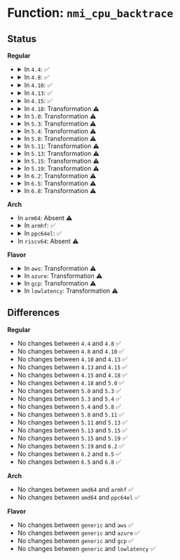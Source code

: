 # Function: <code>nmi_cpu_backtrace</code>

## Status
<b>Regular</b>
<ul>
<li>
<details>
<summary>In <code>4.4</code>: ✅</summary>

```c
bool nmi_cpu_backtrace(struct pt_regs *regs);
```

**Collision:** Unique Global

**Inline:** No

**Transformation:** False

**Instances:**

```
In lib/nmi_backtrace.c (ffffffff813edaf0)
Location: lib/nmi_backtrace.c:148
Inline: False
Direct callers:
  - arch/x86/kernel/apic/hw_nmi.c:arch_trigger_all_cpu_backtrace_handler
```
**Symbols:**

```
ffffffff813edaf0-ffffffff813edb68: nmi_cpu_backtrace (STB_GLOBAL)
```
</details>
</li>
<li>
<details>
<summary>In <code>4.8</code>: ✅</summary>

```c
bool nmi_cpu_backtrace(struct pt_regs *regs);
```

**Collision:** Unique Global

**Inline:** No

**Transformation:** False

**Instances:**

```
In lib/nmi_backtrace.c (ffffffff81433d30)
Location: lib/nmi_backtrace.c:75
Inline: False
Direct callers:
  - arch/x86/kernel/apic/hw_nmi.c:arch_trigger_all_cpu_backtrace_handler
```
**Symbols:**

```
ffffffff81433d30-ffffffff81433d88: nmi_cpu_backtrace (STB_GLOBAL)
```
</details>
</li>
<li>
<details>
<summary>In <code>4.10</code>: ✅</summary>

```c
bool nmi_cpu_backtrace(struct pt_regs *regs);
```

**Collision:** Unique Global

**Inline:** No

**Transformation:** False

**Instances:**

```
In lib/nmi_backtrace.c (ffffffff8144ff80)
Location: lib/nmi_backtrace.c:86
Inline: False
Direct callers:
  - arch/x86/kernel/apic/hw_nmi.c:nmi_cpu_backtrace_handler
  - lib/nmi_backtrace.c:nmi_trigger_cpumask_backtrace
```
**Symbols:**

```
ffffffff8144ff80-ffffffff81450016: nmi_cpu_backtrace (STB_GLOBAL)
```
</details>
</li>
<li>
<details>
<summary>In <code>4.13</code>: ✅</summary>

```c
bool nmi_cpu_backtrace(struct pt_regs *regs);
```

**Collision:** Unique Global

**Inline:** No

**Transformation:** False

**Instances:**

```
In lib/nmi_backtrace.c (ffffffff818efcf0)
Location: lib/nmi_backtrace.c:87
Inline: False
Direct callers:
  - arch/x86/kernel/apic/hw_nmi.c:nmi_cpu_backtrace_handler
  - lib/nmi_backtrace.c:nmi_trigger_cpumask_backtrace
```
**Symbols:**

```
ffffffff818efcf0-ffffffff818efdbc: nmi_cpu_backtrace (STB_GLOBAL)
```
</details>
</li>
<li>
<details>
<summary>In <code>4.15</code>: ✅</summary>

```c
bool nmi_cpu_backtrace(struct pt_regs *regs);
```

**Collision:** Unique Global

**Inline:** No

**Transformation:** False

**Instances:**

```
In lib/nmi_backtrace.c (ffffffff81976130)
Location: lib/nmi_backtrace.c:88
Inline: False
Direct callers:
  - arch/x86/kernel/apic/hw_nmi.c:nmi_cpu_backtrace_handler
  - lib/nmi_backtrace.c:nmi_trigger_cpumask_backtrace
```
**Symbols:**

```
ffffffff81976130-ffffffff819761fc: nmi_cpu_backtrace (STB_GLOBAL)
```
</details>
</li>
<li>
<details>
<summary>In <code>4.18</code>: Transformation ⚠️</summary>

```c
bool nmi_cpu_backtrace(struct pt_regs *regs);
```

**Collision:** Unique Global

**Inline:** No

**Transformation:** True

**Instances:**

```
In lib/nmi_backtrace.c (0)
Location: lib/nmi_backtrace.c:88
Inline: False
Direct callers:
  - arch/x86/kernel/apic/hw_nmi.c:nmi_cpu_backtrace_handler
  - lib/nmi_backtrace.c:nmi_trigger_cpumask_backtrace
```
**Symbols:**

```
ffffffff819d2a63-ffffffff819d2ab5: nmi_cpu_backtrace.cold.4 (STB_LOCAL)
ffffffff819d2910-ffffffff819d2961: nmi_cpu_backtrace (STB_GLOBAL)
```
</details>
</li>
<li>
<details>
<summary>In <code>5.0</code>: Transformation ⚠️</summary>

```c
bool nmi_cpu_backtrace(struct pt_regs *regs);
```

**Collision:** Unique Global

**Inline:** No

**Transformation:** True

**Instances:**

```
In lib/nmi_backtrace.c (0)
Location: lib/nmi_backtrace.c:88
Inline: False
Direct callers:
  - arch/x86/kernel/apic/hw_nmi.c:nmi_cpu_backtrace_handler
  - lib/nmi_backtrace.c:nmi_trigger_cpumask_backtrace
```
**Symbols:**

```
ffffffff81a0c0e3-ffffffff81a0c135: nmi_cpu_backtrace.cold.5 (STB_LOCAL)
ffffffff81a0bf90-ffffffff81a0bfe1: nmi_cpu_backtrace (STB_GLOBAL)
```
</details>
</li>
<li>
<details>
<summary>In <code>5.3</code>: Transformation ⚠️</summary>

```c
bool nmi_cpu_backtrace(struct pt_regs *regs);
```

**Collision:** Unique Global

**Inline:** No

**Transformation:** True

**Instances:**

```
In lib/nmi_backtrace.c (0)
Location: lib/nmi_backtrace.c:88
Inline: False
Direct callers:
  - arch/x86/kernel/apic/hw_nmi.c:nmi_cpu_backtrace_handler
  - lib/nmi_backtrace.c:nmi_trigger_cpumask_backtrace
```
**Symbols:**

```
ffffffff81a7ba3a-ffffffff81a7ba8d: nmi_cpu_backtrace.cold (STB_LOCAL)
ffffffff81a7b8f0-ffffffff81a7b947: nmi_cpu_backtrace (STB_GLOBAL)
```
</details>
</li>
<li>
<details>
<summary>In <code>5.4</code>: Transformation ⚠️</summary>

```c
bool nmi_cpu_backtrace(struct pt_regs *regs);
```

**Collision:** Unique Global

**Inline:** No

**Transformation:** True

**Instances:**

```
In lib/nmi_backtrace.c (0)
Location: lib/nmi_backtrace.c:88
Inline: False
Direct callers:
  - arch/x86/kernel/apic/hw_nmi.c:nmi_cpu_backtrace_handler
  - lib/nmi_backtrace.c:nmi_trigger_cpumask_backtrace
```
**Symbols:**

```
ffffffff81ab2d9a-ffffffff81ab2ded: nmi_cpu_backtrace.cold (STB_LOCAL)
ffffffff81ab2c50-ffffffff81ab2ca7: nmi_cpu_backtrace (STB_GLOBAL)
```
</details>
</li>
<li>
<details>
<summary>In <code>5.8</code>: Transformation ⚠️</summary>

```c
bool nmi_cpu_backtrace(struct pt_regs *regs);
```

**Collision:** Unique Global

**Inline:** No

**Transformation:** True

**Instances:**

```
In lib/nmi_backtrace.c (0)
Location: lib/nmi_backtrace.c:88
Inline: False
Direct callers:
  - arch/x86/kernel/apic/hw_nmi.c:nmi_cpu_backtrace_handler
  - lib/nmi_backtrace.c:nmi_trigger_cpumask_backtrace
```
**Symbols:**

```
ffffffff815ed63b-ffffffff815ed68e: nmi_cpu_backtrace.cold (STB_LOCAL)
ffffffff815ed4f0-ffffffff815ed547: nmi_cpu_backtrace (STB_GLOBAL)
```
</details>
</li>
<li>
<details>
<summary>In <code>5.11</code>: Transformation ⚠️</summary>

```c
bool nmi_cpu_backtrace(struct pt_regs *regs);
```

**Collision:** Unique Global

**Inline:** No

**Transformation:** True

**Instances:**

```
In lib/nmi_backtrace.c (0)
Location: lib/nmi_backtrace.c:92
Inline: False
Direct callers:
  - arch/x86/kernel/apic/hw_nmi.c:nmi_cpu_backtrace_handler
  - lib/nmi_backtrace.c:nmi_trigger_cpumask_backtrace
```
**Symbols:**

```
ffffffff81bf4c11-ffffffff81bf4c7a: nmi_cpu_backtrace.cold (STB_LOCAL)
ffffffff81611ca0-ffffffff81611d06: nmi_cpu_backtrace (STB_GLOBAL)
```
</details>
</li>
<li>
<details>
<summary>In <code>5.13</code>: Transformation ⚠️</summary>

```c
bool nmi_cpu_backtrace(struct pt_regs *regs);
```

**Collision:** Unique Global

**Inline:** No

**Transformation:** True

**Instances:**

```
In lib/nmi_backtrace.c (0)
Location: lib/nmi_backtrace.c:92
Inline: False
Direct callers:
  - arch/x86/kernel/apic/hw_nmi.c:nmi_cpu_backtrace_handler
  - lib/nmi_backtrace.c:nmi_trigger_cpumask_backtrace
```
**Symbols:**

```
ffffffff81be6b34-ffffffff81be6b9d: nmi_cpu_backtrace.cold (STB_LOCAL)
ffffffff815f5380-ffffffff815f53e6: nmi_cpu_backtrace (STB_GLOBAL)
```
</details>
</li>
<li>
<details>
<summary>In <code>5.15</code>: Transformation ⚠️</summary>

```c
bool nmi_cpu_backtrace(struct pt_regs *regs);
```

**Collision:** Unique Global

**Inline:** No

**Transformation:** True

**Instances:**

```
In lib/nmi_backtrace.c (0)
Location: lib/nmi_backtrace.c:92
Inline: False
Direct callers:
  - arch/x86/kernel/apic/hw_nmi.c:nmi_cpu_backtrace_handler
  - lib/nmi_backtrace.c:nmi_trigger_cpumask_backtrace
```
**Symbols:**

```
ffffffff81cdf421-ffffffff81cdf4b4: nmi_cpu_backtrace.cold (STB_LOCAL)
ffffffff816627b0-ffffffff81662858: nmi_cpu_backtrace (STB_GLOBAL)
```
</details>
</li>
<li>
<details>
<summary>In <code>5.19</code>: Transformation ⚠️</summary>

```c
bool nmi_cpu_backtrace(struct pt_regs *regs);
```

**Collision:** Unique Global

**Inline:** No

**Transformation:** True

**Instances:**

```
In lib/nmi_backtrace.c (0)
Location: lib/nmi_backtrace.c:92
Inline: False
Direct callers:
  - arch/x86/kernel/apic/hw_nmi.c:nmi_cpu_backtrace_handler
  - lib/nmi_backtrace.c:nmi_trigger_cpumask_backtrace
```
**Symbols:**

```
ffffffff81ea5bd9-ffffffff81ea5c6e: nmi_cpu_backtrace.cold (STB_LOCAL)
ffffffff8177c5f0-ffffffff8177c69d: nmi_cpu_backtrace (STB_GLOBAL)
```
</details>
</li>
<li>
<details>
<summary>In <code>6.2</code>: Transformation ⚠️</summary>

```c
bool nmi_cpu_backtrace(struct pt_regs *regs);
```

**Collision:** Unique Global

**Inline:** No

**Transformation:** True

**Instances:**

```
In lib/nmi_backtrace.c (0)
Location: lib/nmi_backtrace.c:92
Inline: False
Direct callers:
  - arch/x86/kernel/apic/hw_nmi.c:nmi_cpu_backtrace_handler
  - lib/nmi_backtrace.c:nmi_trigger_cpumask_backtrace
```
**Symbols:**

```
ffffffff820b75fb-ffffffff820b7616: nmi_cpu_backtrace.cold (STB_LOCAL)
ffffffff82039040-ffffffff82039158: nmi_cpu_backtrace (STB_GLOBAL)
```
</details>
</li>
<li>
<details>
<summary>In <code>6.5</code>: Transformation ⚠️</summary>

```c
bool nmi_cpu_backtrace(struct pt_regs *regs);
```

**Collision:** Unique Global

**Inline:** No

**Transformation:** True

**Instances:**

```
In lib/nmi_backtrace.c (0)
Location: lib/nmi_backtrace.c:94
Inline: False
Direct callers:
  - arch/x86/kernel/apic/hw_nmi.c:nmi_cpu_backtrace_handler
  - lib/nmi_backtrace.c:nmi_trigger_cpumask_backtrace
```
**Symbols:**

```
ffffffff82138b02-ffffffff82138b1d: nmi_cpu_backtrace.cold (STB_LOCAL)
ffffffff820b7350-ffffffff820b7468: nmi_cpu_backtrace (STB_GLOBAL)
```
</details>
</li>
<li>
<details>
<summary>In <code>6.8</code>: Transformation ⚠️</summary>

```c
bool nmi_cpu_backtrace(struct pt_regs *regs);
```

**Collision:** Unique Global

**Inline:** No

**Transformation:** True

**Instances:**

```
In lib/nmi_backtrace.c (0)
Location: lib/nmi_backtrace.c:94
Inline: False
Direct callers:
  - arch/x86/kernel/apic/hw_nmi.c:nmi_cpu_backtrace_handler
  - lib/nmi_backtrace.c:nmi_trigger_cpumask_backtrace
```
**Symbols:**

```
ffffffff8221a882-ffffffff8221a89d: nmi_cpu_backtrace.cold (STB_LOCAL)
ffffffff82191500-ffffffff82191618: nmi_cpu_backtrace (STB_GLOBAL)
```
</details>
</li>
</ul>
<b>Arch</b>
<ul>
<li>
In <code>arm64</code>: Absent ⚠️
</li>
<li>
<details>
<summary>In <code>armhf</code>: ✅</summary>

```c
bool nmi_cpu_backtrace(struct pt_regs *regs);
```

**Collision:** Unique Global

**Inline:** No

**Transformation:** False

**Instances:**

```
In lib/nmi_backtrace.c (c0e873c0)
Location: lib/nmi_backtrace.c:88
Inline: False
Direct callers:
  - arch/arm/kernel/smp.c:handle_IPI
  - lib/nmi_backtrace.c:nmi_trigger_cpumask_backtrace
```
**Symbols:**

```
c0e873c0-c0e8748c: nmi_cpu_backtrace (STB_GLOBAL)
```
</details>
</li>
<li>
<details>
<summary>In <code>ppc64el</code>: ✅</summary>

```c
bool nmi_cpu_backtrace(struct pt_regs *regs);
```

**Collision:** Unique Global

**Inline:** No

**Transformation:** False

**Instances:**

```
In lib/nmi_backtrace.c (c000000000ecefa0)
Location: lib/nmi_backtrace.c:88
Inline: False
Direct callers:
  - lib/nmi_backtrace.c:nmi_trigger_cpumask_backtrace
```
**Symbols:**

```
c000000000ecefa0-c000000000ecf0b0: nmi_cpu_backtrace (STB_GLOBAL)
```
</details>
</li>
<li>
In <code>riscv64</code>: Absent ⚠️
</li>
</ul>
<b>Flavor</b>
<ul>
<li>
<details>
<summary>In <code>aws</code>: Transformation ⚠️</summary>

```c
bool nmi_cpu_backtrace(struct pt_regs *regs);
```

**Collision:** Unique Global

**Inline:** No

**Transformation:** True

**Instances:**

```
In lib/nmi_backtrace.c (0)
Location: lib/nmi_backtrace.c:88
Inline: False
Direct callers:
  - arch/x86/kernel/apic/hw_nmi.c:nmi_cpu_backtrace_handler
  - lib/nmi_backtrace.c:nmi_trigger_cpumask_backtrace
```
**Symbols:**

```
ffffffff81a51bea-ffffffff81a51c3d: nmi_cpu_backtrace.cold (STB_LOCAL)
ffffffff81a51aa0-ffffffff81a51af7: nmi_cpu_backtrace (STB_GLOBAL)
```
</details>
</li>
<li>
<details>
<summary>In <code>azure</code>: Transformation ⚠️</summary>

```c
bool nmi_cpu_backtrace(struct pt_regs *regs);
```

**Collision:** Unique Global

**Inline:** No

**Transformation:** True

**Instances:**

```
In lib/nmi_backtrace.c (0)
Location: lib/nmi_backtrace.c:88
Inline: False
Direct callers:
  - arch/x86/kernel/apic/hw_nmi.c:nmi_cpu_backtrace_handler
  - lib/nmi_backtrace.c:nmi_trigger_cpumask_backtrace
```
**Symbols:**

```
ffffffff81a0ecea-ffffffff81a0ed3d: nmi_cpu_backtrace.cold (STB_LOCAL)
ffffffff81a0eba0-ffffffff81a0ebf7: nmi_cpu_backtrace (STB_GLOBAL)
```
</details>
</li>
<li>
<details>
<summary>In <code>gcp</code>: Transformation ⚠️</summary>

```c
bool nmi_cpu_backtrace(struct pt_regs *regs);
```

**Collision:** Unique Global

**Inline:** No

**Transformation:** True

**Instances:**

```
In lib/nmi_backtrace.c (0)
Location: lib/nmi_backtrace.c:88
Inline: False
Direct callers:
  - arch/x86/kernel/apic/hw_nmi.c:nmi_cpu_backtrace_handler
  - lib/nmi_backtrace.c:nmi_trigger_cpumask_backtrace
```
**Symbols:**

```
ffffffff81abdfda-ffffffff81abe02d: nmi_cpu_backtrace.cold (STB_LOCAL)
ffffffff81abde90-ffffffff81abdee7: nmi_cpu_backtrace (STB_GLOBAL)
```
</details>
</li>
<li>
<details>
<summary>In <code>lowlatency</code>: Transformation ⚠️</summary>

```c
bool nmi_cpu_backtrace(struct pt_regs *regs);
```

**Collision:** Unique Global

**Inline:** No

**Transformation:** True

**Instances:**

```
In lib/nmi_backtrace.c (0)
Location: lib/nmi_backtrace.c:88
Inline: False
Direct callers:
  - arch/x86/kernel/apic/hw_nmi.c:nmi_cpu_backtrace_handler
  - lib/nmi_backtrace.c:nmi_trigger_cpumask_backtrace
```
**Symbols:**

```
ffffffff81aca478-ffffffff81aca4cb: nmi_cpu_backtrace.cold (STB_LOCAL)
ffffffff81aca310-ffffffff81aca367: nmi_cpu_backtrace (STB_GLOBAL)
```
</details>
</li>
</ul>

## Differences
<b>Regular</b>
<ul>
<li>
No changes between <code>4.4</code> and <code>4.8</code> ✅
</li>
<li>
No changes between <code>4.8</code> and <code>4.10</code> ✅
</li>
<li>
No changes between <code>4.10</code> and <code>4.13</code> ✅
</li>
<li>
No changes between <code>4.13</code> and <code>4.15</code> ✅
</li>
<li>
No changes between <code>4.15</code> and <code>4.18</code> ✅
</li>
<li>
No changes between <code>4.18</code> and <code>5.0</code> ✅
</li>
<li>
No changes between <code>5.0</code> and <code>5.3</code> ✅
</li>
<li>
No changes between <code>5.3</code> and <code>5.4</code> ✅
</li>
<li>
No changes between <code>5.4</code> and <code>5.8</code> ✅
</li>
<li>
No changes between <code>5.8</code> and <code>5.11</code> ✅
</li>
<li>
No changes between <code>5.11</code> and <code>5.13</code> ✅
</li>
<li>
No changes between <code>5.13</code> and <code>5.15</code> ✅
</li>
<li>
No changes between <code>5.15</code> and <code>5.19</code> ✅
</li>
<li>
No changes between <code>5.19</code> and <code>6.2</code> ✅
</li>
<li>
No changes between <code>6.2</code> and <code>6.5</code> ✅
</li>
<li>
No changes between <code>6.5</code> and <code>6.8</code> ✅
</li>
</ul>
<b>Arch</b>
<ul>
<li>
No changes between <code>amd64</code> and <code>armhf</code> ✅
</li>
<li>
No changes between <code>amd64</code> and <code>ppc64el</code> ✅
</li>
</ul>
<b>Flavor</b>
<ul>
<li>
No changes between <code>generic</code> and <code>aws</code> ✅
</li>
<li>
No changes between <code>generic</code> and <code>azure</code> ✅
</li>
<li>
No changes between <code>generic</code> and <code>gcp</code> ✅
</li>
<li>
No changes between <code>generic</code> and <code>lowlatency</code> ✅
</li>
</ul>
